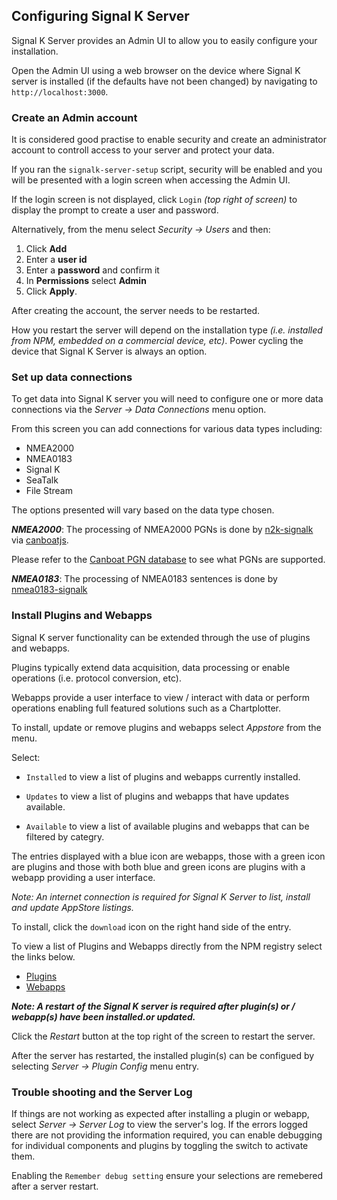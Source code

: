## Configuring Signal K Server

Signal K Server provides an Admin UI to allow you to easily configure your installation. 

Open the Admin UI using a web browser on the device where Signal K server is installed (if the defaults have not been changed) by navigating to `http://localhost:3000`.

### Create an Admin account

It is considered good practise to enable security and create an administrator account to controll access to your server and protect your data.

If you ran the `signalk-server-setup` script, security will be enabled and you will be presented with a login screen when accessing the Admin UI.

If the login screen is not displayed, click `Login` _(top right of screen)_ to display the prompt to create a user and password.

Alternatively, from the menu select _Security -> Users_ and then:

1. Click **Add**
1. Enter a **user id**
1. Enter a **password** and confirm it
1. In **Permissions** select **Admin**
1. Click **Apply**.


After creating the account, the server needs to be restarted.

How you restart the server will depend on the installation type _(i.e. installed from NPM, embedded on a commercial device, etc)_. Power cycling the device that Signal K Server is always an option.

### Set up data connections

To get data into Signal K server you will need to configure one or more data connections via the _Server -> Data Connections_ menu option.

From this screen you can add connections for various data types including:
- NMEA2000
- NMEA0183
- Signal K
- SeaTalk
- File Stream

The options presented will vary based on the data type chosen.

**_NMEA2000_**: The processing of NMEA2000 PGNs is done by [n2k-signalk](https://github.com/SignalK/n2k-signalk) via [canboatjs](https://github.com/canboat/canboatjs).

Please refer to the [Canboat PGN database](https://canboat.github.io/canboat/canboat.html) to see what PGNs are supported.


**_NMEA0183_**: The processing of NMEA0183 sentences is done by [nmea0183-signalk](https://github.com/SignalK/signalk-parser-nmea0183)


### Install Plugins and Webapps

Signal K server functionality can be extended through the use of plugins and webapps.

Plugins typically extend data acquisition, data processing or enable operations (i.e. protocol conversion, etc).

Webapps provide a user interface to view / interact with data or perform operations enabling full featured solutions such as a Chartplotter.

To install, update or remove plugins and webapps select _Appstore_ from the menu.

Select:

- `Installed` to view a list of plugins and webapps currently installed.

- `Updates` to view a list of plugins and webapps that have updates available.

- `Available` to view a list of available plugins and webapps that can be filtered by categry.

The entries displayed with a blue icon are webapps, those with a green icon are plugins and those with both blue and green icons are plugins with a webapp providing a user interface.

_Note: An internet connection is required for Signal K Server to list, install and update AppStore listings._

To install, click the `download` icon on the right hand side of the entry.

To view a list of Plugins and Webapps directly from the NPM registry select the links below.

  * [Plugins](https://www.npmjs.com/search?q=keywords%3Asignalk-node-server-plugin)
  * [Webapps](https://www.npmjs.com/search?q=keywords:signalk-webapp)

**_Note: A restart of the Signal K server is required after plugin(s) or / webapp(s) have been installed.or updated._**

Click the _Restart_ button at the top right of the screen to restart the server.

After the server has restarted, the installed plugin(s) can be configued by selecting _Server -> Plugin Config_ menu entry.


### Trouble shooting and the Server Log

If things are not working as expected after installing a plugin or webapp, select _Server -> Server Log_ to view the server's log. If the errors logged there are not providing the information required, you can enable  debugging for individual components and plugins by toggling the switch to activate them.

Enabling the `Remember debug setting` ensure your selections are remebered after a server restart.

